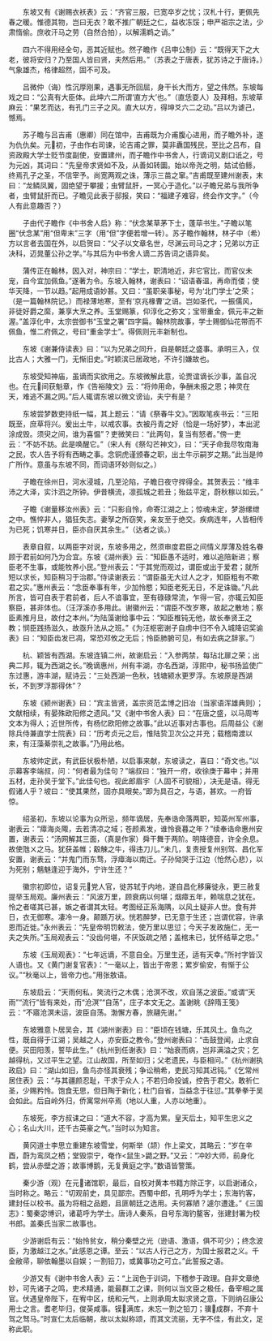 <!-- { "loadSidebar": true } -->
　　东坡又有《谢赐衣袄表》云：“齐官三服，已宽卒岁之忧；汉札十行，更佩先春之暖。惟德其物，岂曰无衣？敢不推广朝廷之仁，益收冻馁；申严祖宗之法，少肃惰偷。庶收汗马之劳（自然合拍），以解濡鹈之诮。”

　　四六不得用经全句，恶其近赋也。然子瞻作《吕申公制》云：“既得天下之大老，彼将安归？乃至国人皆曰贤，夫然后用。”（苏表之于唐表，犹苏诗之于唐诗。）气象雄杰，格律超然，固不可及。

　　吕微仲（诲）性沉厚刚果，遇事无所回屈，身干长大而方，望之伟然。东坡每戏之曰：“公真有大臣体。此坤六二所谓‘直方大’也。”（直恁耍人）及拜相，东坡草麻云：“果艺而达，有孔门三子之风。直大以方，得坤爻六二之动。”吕以为谑己，憾焉。

　　苏子瞻与吕吉甫（惠卿）同在馆中，吉甫既为介甫腹心进用，而子瞻外补，遂为仇仇矣。元初，子由作右司谏，论吉甫之罪，莫非纛国残民，至比之吕布，自资政殿大学士贬节度副使，安置建州，而子瞻作中书舍人，行谪词又剧口诋之，号为元凶，其词曰：“先皇帝求贤如不及，从善如转圜。始以帝尧之明，姑试伯鲧，终焉孔子之圣，不信宰予。尚宽两观之诛，薄示三苗之窜。”吉甫既至建州谢表，末曰：“龙鳞凤翼，固绝望于攀援；虫臂鼠肝，一冥心于造化。”以子瞻兄弟与我所争者，虫臂鼠肝而已。子瞻见此表于邸报，笑曰：“福建子难容，终会作文字。”（今人有此意趣否？）

　　子由代子瞻作《中书舍人启》称：“伏念某草茅下士，蓬荜书生。”子瞻以笔圈“伏念某”用“但卑末”三字（用“但”字便若增一转）。苏子瞻作翰林，林子中（希）方以言者去国在外，以启贺曰：“父子以文章名世，尽渊云司马之才；兄弟以方正决科，迈晁董公孙之学。”与其后为中书舍人谪二苏告词之语异矣。

　　蒲传正在翰林，因入对，神宗曰：“学士，职清地近，非它官比，而官仪未宠，自今宜加佩鱼。”遂著为令。东坡入翰林，谢表曰：“诏语春温，再命而偻；使华天降，一节以趋。”起用成语妙甚。又曰：“虽职亲事秘，号为‘北门学士’之荣；（是一篇翰林院记。）而禄薄地寒，至有‘京兆椽曹’之诮。岂如圣代，一振儒风，非徒好爵之縻，兼享大烹之养。玉堂赐篆，仰淳化之弥文；宝带重金，佩元丰之新渥。”盖淳化中，太宗尝御书“玉堂之署”四字扁。翰林院故事，学士赐御仙花带而不佩鱼，惟二府佩之，号曰“重金学士”。得佩则元丰新制也。

　　东坡《谢兼侍读表》曰：“以为兄弟之同升，自是朝廷之盛事。承明三入，仅比古人；大雅一门，无惭旧史。”时颖滨已居政地，不许引嫌故也。

　　东坡受知神庙，虽谪而实欲用之。东坡微解此意，论贾谊谪长沙事，盖自况也。在元间获魁章，作《告裕陵文》云：“将帅用命，争酬未报之恩；神灵在天，难逃不漏之网。”后人辄谓东坡以微文谤讪，夫宁有是？

　　东坡尝梦数吏持纸一幅，其上题云：“请《祭春牛文》。”因取笔疾书云：“三阳既至，庶草将兴。爰出土牛，以戒农事。衣被丹青之好（恰是一场好梦），本出泥涂成毁。须臾之间，谁为喜愠”？吏微笑曰：“此两句，复当有怒者。”傍一吏云：“不妨不妨。此是唤醒它。”（宋人有《祭勾芒神文》，曰：“天子命我尽牧南海之民，农人告予将有西畴之事。念铜虎谨颁春之职，出土牛示嗣岁之期。”此当是帅广所作。意虽与东坡不同，而词语环妙则似之。）

　　子瞻在徐州日，河水浸城，几至沦陷，子瞻日夜守捍得全。其贺表云：“维丰沛之大泽，实汴泗之所钟。伊昔横流，凛孤城之若丑；殆兹平定，蔚秋稼以如云。”

　　子瞻《谢量移汝州表》云：“只影自怜，命寄江湖之上；惊魂未定，梦游缧绁之中。憔悴非人，猖狂失志。妻孥之所窃笑，亲友至于绝交。疾病连年，人皆相传为已死；饥寒并日，臣亦自厌其余生。”（达者之谈。）

　　表章自叙，以两臣字对说，东坡多用之，然须审度君臣之间情义厚薄及姓名眷顾于君前如何乃为合宜。东坡《湖州表》云：“知臣愚不适时，难以追陪新进；察臣老不生事，或能牧养小民。”登州表云：“于其党而观过，谓臣或出于爱君；就所短以求长，知臣稍习于治郡。”侍读谢表云：“谓臣虽无大过人之才，知臣粗有不欺君之实。”惠州表云：“念臣奉事有年，少加怜愍；知臣老死无日，不足诛锄。”凡此所言，皆可自表于君前者，后人不谙事宜，至有碌碌常流，乍得一官，亦辄云知臣察臣，甚非体也。（汪浮溪亦多用此。谢徽州云：“谓臣不改岁寒，故起之散地；察臣素推月旦，故付之本州。”为陆藻谢给事中云：“知臣椎钝无他，故长奉贤王之教；悯臣践扬滋久，故亟升法从之班。”《为汪枢密谢子自虏中归不令入城降诏奖谕表》曰：“知臣齿发已凋，常恐邓攸之无后；怜臣肺腑可见，有如去病之辞家。”）

　　杭、颖皆有西湖。东坡连镇二州，故谢启云：“入参两禁，每玷北扉之荣；出典二邦，辄为西湖之长。”晚谪惠州，州有丰湖，亦名西湖，淳熙中，秘书扬监使广东过惠，游丰湖，赋诗云：“三处西湖一色秋，钱塘颍水更罗浮。东坡原是西湖长，不到罗浮那得休”？

　　东坡《颍州谢表》曰：“宾主皆贤，盖宗资范孟博之旧冶（当家语浑雄典则）；文献相续，有晏殊欧阳修之遗风。”又《谢中书舍人表》曰：“在唐之盛，以马周岑文本为得人；近世所传，有杨忆欧阳修之故事。”此以近事对古事也。后周益公《谢除兵侍兼直学士院表》曰：“历考贞元之后，惟陆贽卫次公之并充；载稽南渡以来，有汪藻綦崇礼之故事。”乃用此格。

　　东坡帅定武，有武臣状极朴陋，以启事来献，东坡读之，喜曰：“奇文也。”以示幕客李端叔，问：“何者最为佳句？”端叔曰：“独开一府，收徐庚于幕中；并用五材，走孙吴于堂下。”此佳句也。视此郎眉宇（人固不可貌相），决无是语。得无假诸人乎？坡曰：“使其果然，固亦具眼矣。”即为具召之，与语，甚欢。一府皆惊。

　　绍圣初，东坡以论事为众所忌，频年谪居，先奉诰命落两职，知英州军州事，谢表云：“瘴海炎陬，去若清凉之域；苍颜素发，谁怜衰暮之年？”续奉诰命惠州安置，谢表云：“汤网解其三面，（真是作家）舜干舞于两阶。明降德音，许全余息。故使虺ㄨ之马。犹获盖帷；觳觫之牛，得违刀儿。”未几，复责授复州别驾、昌化军安置，谢表云：“并鬼门而东骛，浮瘴海以南迁。子孙恸哭于江边（怆然心悲），以为死别；魑魅逢迎于海外，宁许生还？”

　　徽宗初即位，诏复元党人官，徙苏轼于内地，遂自昌化移廉徙永，更三赦复提举玉局观。廉州表云：“风波万里，顾衰病以何堪；烟瘴五年，赖喘息之犹在。怜之者嗟其已甚，嫉之者谓其太轻。考图经正系海隅，以风土疑非人世。食有并日，衣无御寒。凄冷一身。颠踬万状。恍若醉梦，已无意于生还；岂谓优容，许承恩而近徙。”永州表云：“先皇帝明罚敕法，使万里以思愆；今天子发政施仁，无一夫之失所。”玉局观表云：“没齿何堪，不厌饭疏之陋；盖棺未已，犹怀结草之忠。”

　　东坡《玉局观表》：“七年远谪，不意自全。万里生还，适有天幸。”所衬字皆汉人语也。又《黄门谢复官表》：“一毫以上，皆出于帝恩；累岁偷安，有惭于公议。”“秋毫以上，皆帝力也。”用张敖语。

　　东坡启云：“天雨何私，笑流行之木偶；沧溟不改，欢自荡之波臣。”或谓“天雨”“流行”皆有来处，而“沧溟”“自荡”，庄子本文无之。盖谢眺《辞隋王笺》云：“不寤沧溟未运，波臣自荡。渤懈方春，旅翮先谢。”

　　东坡雅意卜居吴会，其《湖州谢表》曰：“臣顷在钱塘，乐其风土。鱼鸟之性，既自得于江湖；吴越之人，亦安臣之教令。”登州谢表曰：“击鼓登闻，止求自便。买田阳羡，誓毕此生。”《杭州到任谢表》曰：“始衰而病，岂非满溢之灾；乞越得杭，又过平生之望。江山故国，所至如归；父老遗民，与臣相问。”《杭州谢执政启》曰：“湖山如旧，鱼鸟亦怪其衰残；争讼稍希，吏民习知其迟钝。”《乞常州居住表》云：“与其疆颜忍耻，干求于众人；不若归命投诚，控告于君父。敢祈仁圣，少赐矜怜。饱食无思，但日陶于新化；杜门自省，当益念于往愆。”其拳拳于吴会如此。后自岭外归，侨寓常州卒焉（地以人重，人亦以地重）。

　　东坡死，李方叔诔之曰：“道大不容，才高为累。皇天后土，知平生忠义之心；名山大川，还千古英豪之气。”当时以为知言。

　　黄冈道士李思立重建东坡雪堂，何斯举（颉）作上梁文，其略云：“岁在辛酉，蔚为鸾凤之栖；堂毁崇宁，奄作<鼠生>鼯之野。”又云：“冲妙大师，前身化鹤，尝从赤壁之游；故事博鹅，无复黄庭之字。”数语皆警策。

　　秦少游（观）在元诸馆职，最后，自校对黄本书籍方除正字，以启谢诸众，当时称之。略云：“切观前史，具见鄙宗。西蜀中郎，孔明呼为学士；东海钓客，建封任以校书。虽为将相之品题，且匪朝廷之选用。夫何寡陋？遽尔遭逢。”《三国志》：蜀秦宓博识，诸葛呼为学士。唐诗人秦系，自号东海钓鳌客，张建封署为校书郎。盖秦氏当家二故事也。

　　少游谢启有云：“始怜贫女，稍分秦壁之光（逊语、激语，俱不可少）；终念波臣，为激越江之水。”此感恩之谭。至云：“以古人行己之方，为国士报君之义。千金敝帚，聊依翰墨以自娱；一割铅刀，或冀事功之可立。”此誓报之语。

　　少游又有《谢中书舍人表》云：“上润色于训词，下稽参于政理。自非文章绝妙，可先诸子之鸣，吏术精通，能最群工之课，则何以当文臣之极任，备宰相之属官。伏遇皇帝陛下，在宥中区，统和元气，上则承周太姒求贤之意，下则纳召康公用士之言。耆老毕归，俊英咸事。镆满库，未忘一割之铅刀；骥成群，不弃十驾之驽马。”时宣仁太后临朝，故以太姒称颂，而其文流丽，无字不佳，有此文，足称此职。

